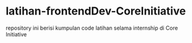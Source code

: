 # latihan-frontendDev-CoreInitiative

repository ini berisi kumpulan code latihan selama internship di Core Initiative
